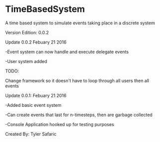 # TimeBasedSystem
A time based system to simulate events taking place in a discrete system

Version Edition: 0.0.2

Update 0.0.2 Febuary 21 2016

-Event system can now handle and execute delegate events

-User system added

TODO:

Change framework so it doesn't have to loop through all users then all events

Update 0.0.1: Febuary 21 2016

-Added basic event system

-Can create events that last for n-timesteps, then are garbage collected

-Console Application hooked up for testing purposes


Created By: Tyler Safaric
